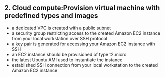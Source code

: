 ## 2. Cloud compute:Provision virtual machine with predefined types and images

* a dedicated VPC is created with a public subnet
* a security group restricting access to the created Amazon EC2 instance from your local workstation over SSH protocol
* a key pair is generated for accessing your Amazon EC2 instance with SSH
* an EC2 instance should be provisioned of type t2.micro
* the latest Ubuntu AMI used to instantiate the instance
* established SSH connection from your local workstation to the created Amazon EC2 instance